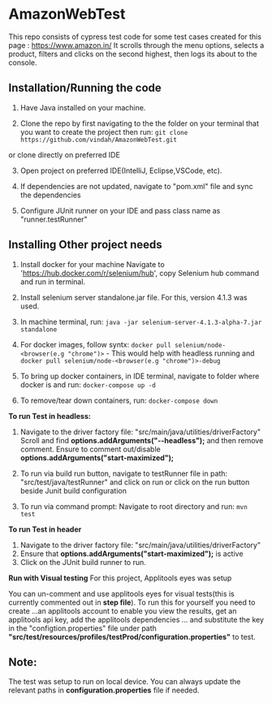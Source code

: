 # AmazonWebTest
This repo consists of cypress test code for some test cases created for this page : https://www.amazon.in/
It scrolls through the menu options, selects a product, filters and clicks on the second highest, then logs its about to the console.

## Installation/Running the code
1. Have Java installed on your machine.

2. Clone the repo by first navigating to the the folder on your terminal that you want to create the project then run:
`git clone https://github.com/vindah/AmazonWebTest.git`

or clone directly on preferred IDE

3. Open project on preferred IDE(IntelliJ, Eclipse,VSCode, etc).

4. If dependencies are not updated, navigate to "pom.xml" file and sync the dependencies

5. Configure JUnit runner on your IDE and pass class name as "runner.testRunner"

## Installing Other project needs
1. Install docker for your machine
Navigate to 'https://hub.docker.com/r/selenium/hub', copy Selenium hub command and run in terminal.

2. Install selenium server standalone.jar file. For this, version 4.1.3 was used.

3. In machine terminal, run:
`java -jar selenium-server-4.1.3-alpha-7.jar standalone`

4. For docker images, follow syntx:
`docker pull selenium/node-<browser(e.g "chrome")>` - This would help with headless running
and
`docker pull selenium/node-<browser(e.g "chrome")>-debug`

5. To bring up docker containers, in IDE terminal, navigate to folder where docker is and run:
`docker-compose up -d`

6. To remove/tear down containers, run:
`docker-compose down`

**To run Test in headless:**
1. Navigate to the driver factory file:
"src/main/java/utilities/driverFactory"
Scroll and find **options.addArguments("--headless");** and then remove comment.
Ensure to comment out/disable **options.addArguments("start-maximized");**

2. To run via build run button, navigate to testRunner file in path:
"src/test/java/testRunner" and click on run or click on the run button beside Junit build configuration

3. To run via command prompt:
Navigate to root directory and run:
`mvn test`

**To run Test in header**
1. Navigate to the driver factory file:
"src/main/java/utilities/driverFactory"
2. Ensure that **options.addArguments("start-maximized");** is active
3. Click on the JUnit build runner to run.


**Run with Visual testing** 
For this project, Applitools eyes was setup

You can un-comment and use applitools eyes for visual tests(this is currently commented out in **step file**). To run this for yourself you need to create 
...an applitools account to enable you view the results, get an applitools api key, add the applitools dependencies 
... and substitute the key in the "configtion.properties" file under path **"src/test/resources/profiles/testProd/configuration.properties"** to test.




## Note:
The test was setup to run on local device. You can always update the relevant paths in **configuration.properties** file if needed.
